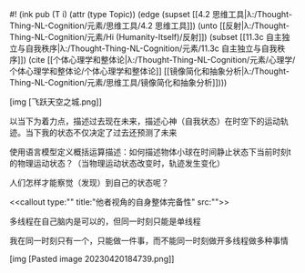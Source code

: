 #! (ink pub (T i) (attr (type Topic)) (edge (supset [[4.2 思维工具|λ:/Thought-Thing-NL-Cognition/元素/思维工具/4.2 思维工具]]) (unto [[反射|λ:/Thought-Thing-NL-Cognition/元素/Hi (Humanity-Itself)/反射]]) (subset [[11.3c 自主独立与自我秩序|λ:/Thought-Thing-NL-Cognition/元素/11.3c 自主独立与自我秩序]]) (cite [[个体心理学和整体论|λ:/Thought-Thing-NL-Cognition/元素/心理学/个体心理学和整体论/个体心理学和整体论]] [[镜像简化和抽象分析|λ:/Thought-Thing-NL-Cognition/元素/思维工具/镜像简化和抽象分析]])))

[img [飞跃天空之城.png]]


以当下为着力点，描述过去现在未来，描述心神（自我状态）在时空下的运动轨迹。当下我的状态不仅决定了过去还预测了未来


使用语言模型定义概括运算描述：如何描述物体小球在时间静止状态下当前时刻t的物理运动状态？（当物理运动状态改变时，轨迹发生变化）

人们怎样才能察觉（发现）到自己的状态呢？

<<callout type:"" title:"他者视角的自身整体完备性" src:"">>

多线程在自己脑内是可以的，但同一时刻只能是单线程

我在同一时刻只有一个，只能做一件事，而不能同一时刻做开多线程做多种事情


[img [Pasted image 20230420184739.png]]